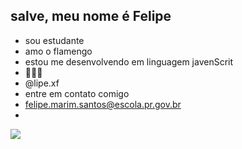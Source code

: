 ## salve, meu nome é Felipe 
- sou estudante
- amo o flamengo
- estou me desenvolvendo em linguagem javenScrit
- 🎲🎰💸
- @lipe.xf
- entre em contato comigo
- felipe.marim.santos@escola.pr.gov.br
- 
![](https://media1.tenor.com/m/2QUqNbkWUvkAAAAC/marvel-marvel-super-war.gif)
